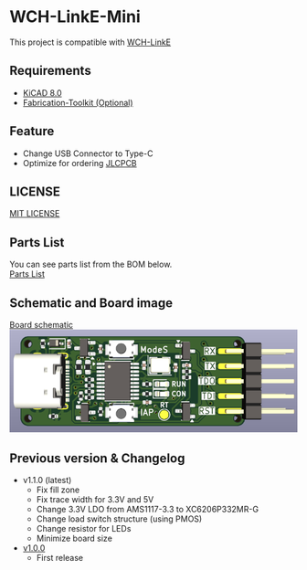 # WCH-LinkE-Mini

This project is compatible with [WCH-LinkE](https://www.wch-ic.com/products/WCH-Link.html)

## Requirements
* [KiCAD 8.0](https://www.kicad.org/)
* [Fabrication-Toolkit (Optional)](https://github.com/bennymeg/Fabrication-Toolkit)

## Feature
* Change USB Connector to Type-C
* Optimize for ordering [JLCPCB](https://jlcpcb.com)

## LICENSE
[MIT LICENSE](/LICENSE)

## Parts List
You can see parts list from the BOM below.  
[Parts List](/production/bom.csv)

## Schematic and Board image
[Board schematic](WCH-LinkE-Mini.pdf)  
![Board Image](WCH-LinkE-Mini.png)

## Previous version & Changelog

- v1.1.0 (latest)
  - Fix fill zone
  - Fix trace width for 3.3V and 5V
  - Change 3.3V LDO from AMS1117-3.3 to XC6206P332MR-G
  - Change load switch structure (using PMOS)
  - Change resistor for LEDs
  - Minimize board size
- [v1.0.0](https://github.com/21km43/WCH-LinkE/tree/f1d92fe91850c45036395253008bbfae57f4c86a)
  - First release
